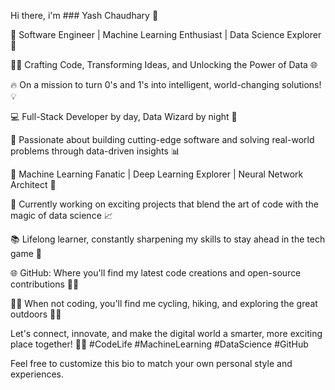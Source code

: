 Hi there, i'm ### Yash Chaudhary 👋

<!--
**Yash3561/Yash3561** is a ✨ _special_ ✨ repository because its `README.md` (this file) appears on your GitHub profile.

Here are some ideas to get you started:

- 🔭 I’m currently working on ...
- 🌱 I’m currently learning ...
- 👯 I’m looking to collaborate on ...
- 🤔 I’m looking for help with ...
- 💬 Ask me about ...
- 📫 How to reach me: ...
- 😄 Pronouns: ...
- ⚡ Fun fact: ...
-->
🚀 Software Engineer | Machine Learning Enthusiast | Data Science Explorer 🌟

👨‍💻 Crafting Code, Transforming Ideas, and Unlocking the Power of Data 🌐

🔥 On a mission to turn 0's and 1's into intelligent, world-changing solutions! 💡

💻 Full-Stack Developer by day, Data Wizard by night 🌙

🎯 Passionate about building cutting-edge software and solving real-world problems through data-driven insights 📊

🧠 Machine Learning Fanatic | Deep Learning Explorer | Neural Network Architect 🤖

💼 Currently working on exciting projects that blend the art of code with the magic of data science 📈

📚 Lifelong learner, constantly sharpening my skills to stay ahead in the tech game 📖

🌐 GitHub: Where you'll find my latest code creations and open-source contributions 👨‍💼

🚴‍♂️ When not coding, you'll find me cycling, hiking, and exploring the great outdoors 🚵‍♂️

Let's connect, innovate, and make the digital world a smarter, more exciting place together! 🚀✨ #CodeLife #MachineLearning #DataScience #GitHub

Feel free to customize this bio to match your own personal style and experiences.
